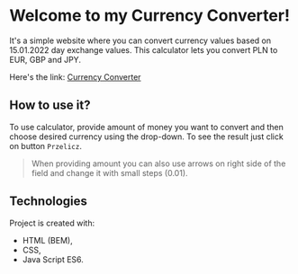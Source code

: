 # Welcome to my Currency Converter!
It's a simple website where you can convert currency values based on 15.01.2022 day exchange values. This calculator lets you convert PLN to EUR, GBP and JPY.

Here's the link: [Currency Converter](https://weronikabrozek.github.io/currency_converter/)

## How to use it?
To use calculator, provide amount of money you want to convert and then choose desired currency using the drop-down. To see the result just click on button ```Przelicz```. 
> When providing amount you can also use arrows on right side of the field and change it with small steps (0.01).

## Technologies
Project is created with:
* HTML (BEM),
* CSS,
* Java Script ES6.

